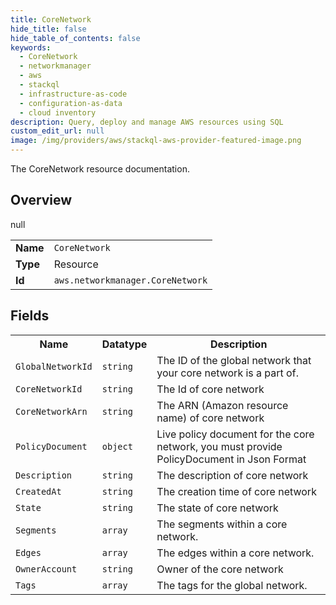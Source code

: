 ```yaml
---
title: CoreNetwork
hide_title: false
hide_table_of_contents: false
keywords:
  - CoreNetwork
  - networkmanager
  - aws
  - stackql
  - infrastructure-as-code
  - configuration-as-data
  - cloud inventory
description: Query, deploy and manage AWS resources using SQL
custom_edit_url: null
image: /img/providers/aws/stackql-aws-provider-featured-image.png
---
```

The CoreNetwork resource documentation.

## Overview
<table><tbody>
<tr><td><b>Name</b></td><td><code>CoreNetwork</code></td></tr>
<tr><td><b>Type</b></td><td>Resource</td></tr>
null
<tr><td><b>Id</b></td><td><code>aws.networkmanager.CoreNetwork</code></td></tr>
</tbody></table>

## Fields
<table><tbody>
<tr><th>Name</th><th>Datatype</th><th>Description</th></tr>
<tr><td><code>GlobalNetworkId</code></td><td><code>string</code></td><td>The ID of the global network that your core network is a part of.</td></tr><tr><td><code>CoreNetworkId</code></td><td><code>string</code></td><td>The Id of core network</td></tr><tr><td><code>CoreNetworkArn</code></td><td><code>string</code></td><td>The ARN (Amazon resource name) of core network</td></tr><tr><td><code>PolicyDocument</code></td><td><code>object</code></td><td>Live policy document for the core network, you must provide PolicyDocument in Json Format</td></tr><tr><td><code>Description</code></td><td><code>string</code></td><td>The description of core network</td></tr><tr><td><code>CreatedAt</code></td><td><code>string</code></td><td>The creation time of core network</td></tr><tr><td><code>State</code></td><td><code>string</code></td><td>The state of core network</td></tr><tr><td><code>Segments</code></td><td><code>array</code></td><td>The segments within a core network.</td></tr><tr><td><code>Edges</code></td><td><code>array</code></td><td>The edges within a core network.</td></tr><tr><td><code>OwnerAccount</code></td><td><code>string</code></td><td>Owner of the core network</td></tr><tr><td><code>Tags</code></td><td><code>array</code></td><td>The tags for the global network.</td></tr>
</tbody></table>